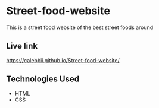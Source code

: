 # Street-food-website
This is a street food website of the best street foods around

## Live link
https://calebbii.github.io/Street-food-website/

## Technologies Used
* HTML
* CSS 
